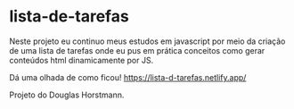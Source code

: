 # lista-de-tarefas
Neste projeto eu continuo meus estudos em javascript por meio da criação de uma lista de tarefas onde
eu pus em prática conceitos como gerar conteúdos html dinamicamente por JS.

Dá uma olhada de como ficou!
https://lista-d-tarefas.netlify.app/

Projeto do Douglas Horstmann.
